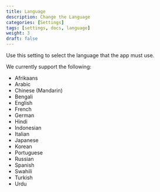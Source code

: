 ```yaml
---
title: Language
description: Change the Language
categories: [Settings]
tags: [settings, docs, language]
weight: 3
draft: false
---
```


Use this setting to select the language that the app must use.

We currently support the following:

- Afrikaans
- Arabic
- Chinese (Mandarin)
- Bengali
- English
- French
- German
- Hindi
- Indonesian
- Italian
- Japanese
- Korean
- Portuguese
- Russian
- Spanish
- Swahili
- Turkish
- Urdu